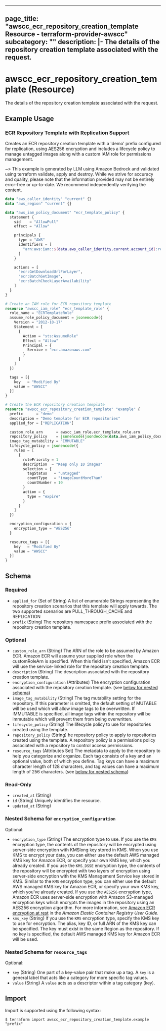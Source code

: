 
---
page_title: "awscc_ecr_repository_creation_template Resource - terraform-provider-awscc"
subcategory: ""
description: |-
  The details of the repository creation template associated with the request.
---

# awscc_ecr_repository_creation_template (Resource)

The details of the repository creation template associated with the request.

## Example Usage

### ECR Repository Template with Replication Support

Creates an ECR repository creation template with a 'demo' prefix configured for replication, using AES256 encryption and includes a lifecycle policy to manage untagged images along with a custom IAM role for permissions management.

~> This example is generated by LLM using Amazon Bedrock and validated using terraform validate, apply and destroy. While we strive for accuracy and quality, please note that the information provided may not be entirely error-free or up-to-date. We recommend independently verifying the content.

```terraform
data "aws_caller_identity" "current" {}
data "aws_region" "current" {}

data "aws_iam_policy_document" "ecr_template_policy" {
  statement {
    sid    = "AllowPull"
    effect = "Allow"

    principals {
      type = "AWS"
      identifiers = [
        "arn:aws:iam::${data.aws_caller_identity.current.account_id}:root"
      ]
    }

    actions = [
      "ecr:GetDownloadUrlForLayer",
      "ecr:BatchGetImage",
      "ecr:BatchCheckLayerAvailability"
    ]
  }
}

# Create an IAM role for ECR repository template
resource "awscc_iam_role" "ecr_template_role" {
  role_name = "ECRTemplateRole"
  assume_role_policy_document = jsonencode({
    Version = "2012-10-17"
    Statement = [
      {
        Action = "sts:AssumeRole"
        Effect = "Allow"
        Principal = {
          Service = "ecr.amazonaws.com"
        }
      }
    ]
  })

  tags = [{
    key   = "Modified By"
    value = "AWSCC"
  }]
}

# Create the ECR repository creation template
resource "awscc_ecr_repository_creation_template" "example" {
  prefix      = "demo"
  description = "Demo template for ECR repositories"
  applied_for = ["REPLICATION"]

  custom_role_arn      = awscc_iam_role.ecr_template_role.arn
  repository_policy    = jsonencode(jsondecode(data.aws_iam_policy_document.ecr_template_policy.json))
  image_tag_mutability = "IMMUTABLE"
  lifecycle_policy = jsonencode({
    rules = [
      {
        rulePriority = 1
        description  = "Keep only 10 images"
        selection = {
          tagStatus   = "untagged"
          countType   = "imageCountMoreThan"
          countNumber = 10
        }
        action = {
          type = "expire"
        }
      }
    ]
  })

  encryption_configuration = {
    encryption_type = "AES256"
  }

  resource_tags = [{
    key   = "Modified By"
    value = "AWSCC"
  }]
}
```

<!-- schema generated by tfplugindocs -->
## Schema

### Required

- `applied_for` (Set of String) A list of enumerable Strings representing the repository creation scenarios that this template will apply towards. The two supported scenarios are PULL_THROUGH_CACHE and REPLICATION
- `prefix` (String) The repository namespace prefix associated with the repository creation template.

### Optional

- `custom_role_arn` (String) The ARN of the role to be assumed by Amazon ECR. Amazon ECR will assume your supplied role when the customRoleArn is specified. When this field isn't specified, Amazon ECR will use the service-linked role for the repository creation template.
- `description` (String) The description associated with the repository creation template.
- `encryption_configuration` (Attributes) The encryption configuration associated with the repository creation template. (see [below for nested schema](#nestedatt--encryption_configuration))
- `image_tag_mutability` (String) The tag mutability setting for the repository. If this parameter is omitted, the default setting of MUTABLE will be used which will allow image tags to be overwritten. If IMMUTABLE is specified, all image tags within the repository will be immutable which will prevent them from being overwritten.
- `lifecycle_policy` (String) The lifecycle policy to use for repositories created using the template.
- `repository_policy` (String) he repository policy to apply to repositories created using the template. A repository policy is a permissions policy associated with a repository to control access permissions.
- `resource_tags` (Attributes Set) The metadata to apply to the repository to help you categorize and organize. Each tag consists of a key and an optional value, both of which you define. Tag keys can have a maximum character length of 128 characters, and tag values can have a maximum length of 256 characters. (see [below for nested schema](#nestedatt--resource_tags))

### Read-Only

- `created_at` (String)
- `id` (String) Uniquely identifies the resource.
- `updated_at` (String)

<a id="nestedatt--encryption_configuration"></a>
### Nested Schema for `encryption_configuration`

Optional:

- `encryption_type` (String) The encryption type to use.
 If you use the ``KMS`` encryption type, the contents of the repository will be encrypted using server-side encryption with KMSlong key stored in KMS. When you use KMS to encrypt your data, you can either use the default AWS managed KMS key for Amazon ECR, or specify your own KMS key, which you already created.
 If you use the ``KMS_DSSE`` encryption type, the contents of the repository will be encrypted with two layers of encryption using server-side encryption with the KMS Management Service key stored in KMS. Similar to the ``KMS`` encryption type, you can either use the default AWS managed KMS key for Amazon ECR, or specify your own KMS key, which you've already created. 
 If you use the ``AES256`` encryption type, Amazon ECR uses server-side encryption with Amazon S3-managed encryption keys which encrypts the images in the repository using an AES256 encryption algorithm.
 For more information, see [Amazon ECR encryption at rest](https://docs.aws.amazon.com/AmazonECR/latest/userguide/encryption-at-rest.html) in the *Amazon Elastic Container Registry User Guide*.
- `kms_key` (String) If you use the ``KMS`` encryption type, specify the KMS key to use for encryption. The alias, key ID, or full ARN of the KMS key can be specified. The key must exist in the same Region as the repository. If no key is specified, the default AWS managed KMS key for Amazon ECR will be used.


<a id="nestedatt--resource_tags"></a>
### Nested Schema for `resource_tags`

Optional:

- `key` (String) One part of a key-value pair that make up a tag. A ``key`` is a general label that acts like a category for more specific tag values.
- `value` (String) A ``value`` acts as a descriptor within a tag category (key).

## Import

Import is supported using the following syntax:

```shell
$ terraform import awscc_ecr_repository_creation_template.example "prefix"
```
